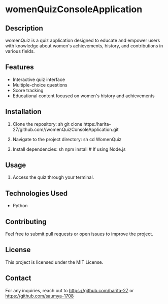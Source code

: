 # womenQuizConsoleApplication

## Description
womenQuiz is a quiz application designed to educate and empower users with knowledge about women's achievements, history, and contributions in various fields.

## Features
- Interactive quiz interface
- Multiple-choice questions
- Score tracking
- Educational content focused on women's history and achievements

## Installation

1. Clone the repository:
   sh
   git clone https:/harita-27/github.com//womenQuizConsoleApplication.git

   
2. Navigate to the project directory:
   sh
   cd WomenQuiz
   
3. Install dependencies:
   sh
   npm install  # If using Node.js
   

## Usage

1. Access the quiz through your terminal.

## Technologies Used
- Python 

## Contributing
Feel free to submit pull requests or open issues to improve the project.

## License
This project is licensed under the MIT License.

## Contact
For any inquiries, reach out to https://github.com/harita-27 or  https://github.com/saumya-1708 
